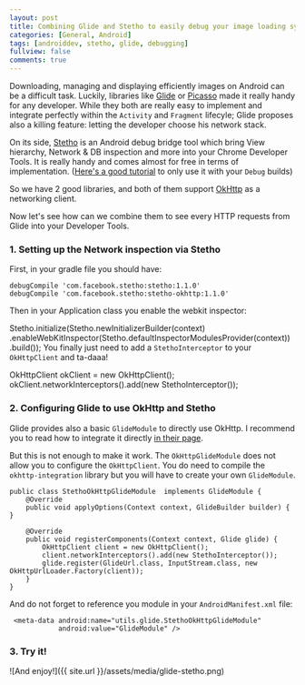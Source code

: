 ```yaml
---
layout: post
title: Combining Glide and Stetho to easily debug your image loading system
categories: [General, Android]
tags: [androiddev, stetho, glide, debugging]
fullview: false
comments: true
---
```


Downloading, managing and displaying efficiently images on Android can be a difficult task. Luckily, libraries like [Glide](https://github.com/bumptech/glide)  or [Picasso](http://square.github.io/picasso/) made it really handy for any developer. While they both are really easy to implement and integrate perfectly within the `Activity` and `Fragment` lifecyle; Glide proposes also a killing feature: letting the developer choose his network stack.

On its side, [Stetho](http://facebook.github.io/stetho/) is an Android debug bridge tool which bring View hierarchy, Network & DB inspection and more into your Chrome Developer Tools. It is really handy and comes almost for free in terms of implementation. ([Here's a good tutorial](http://littlerobots.nl/blog/stetho-for-android-debug-builds-only/) to only use it with your `Debug` builds)

So we have 2 good libraries, and both of them support [OkHttp](http://square.github.io/okhttp/) as a networking client.

Now let's see how can we combine them to see every HTTP requests from Glide into your Developer Tools.

### 1. Setting up the Network inspection via Stetho

First, in your gradle file you should have:

    debugCompile 'com.facebook.stetho:stetho:1.1.0'
    debugCompile 'com.facebook.stetho:stetho-okhttp:1.1.0'

Then in your Application class you enable the webkit inspector:

Stetho.initialize(Stetho.newInitializerBuilder(context)
                        .enableWebKitInspector(Stetho.defaultInspectorModulesProvider(context))
                        .build());
You finally just need to add a `StethoInterceptor` to your `OkHttpClient` and ta-daaa!

OkHttpClient okClient = new OkHttpClient();
            okClient.networkInterceptors().add(new StethoInterceptor());


### 2. Configuring Glide to use OkHttp and Stetho

Glide provides also a basic `GlideModule` to directly use OkHttp. I recommend you to read how to integrate it directly [in their page](https://github.com/bumptech/glide/wiki/Integration-Libraries#okhttp).

But this is not enough to make it work. The `OkHttpGlideModule` does not allow you to configure the `OkHttpClient`. You do need to compile the `okhttp-integration` library but you will have to create your own `GlideModule`.

    public class StethoOkHttpGlideModule  implements GlideModule {
        @Override
        public void applyOptions(Context context, GlideBuilder builder) { }

        @Override
        public void registerComponents(Context context, Glide glide) {
            OkHttpClient client = new OkHttpClient();
            client.networkInterceptors().add(new StethoInterceptor());
            glide.register(GlideUrl.class, InputStream.class, new OkHttpUrlLoader.Factory(client));
        }
    }


And do not forget to reference you module in your `AndroidManifest.xml` file:

     <meta-data android:name="utils.glide.StethoOkHttpGlideModule"
                android:value="GlideModule" />


### 3. Try it!

 ![And enjoy!]({{ site.url }}/assets/media/glide-stetho.png)
